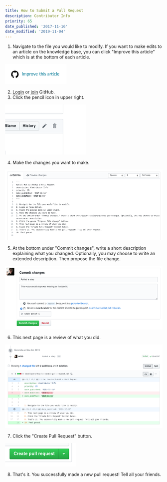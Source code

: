 ```yaml
---
title: How to Submit a Pull Request
description: Contributor Info
priority: 65
date_published: '2017-11-16'
date_modified: '2019-11-04'
---
```


1. Navigate to the file you would like to modify. If you want to make edits to an article on the knowledge base, you can click "Improve this article" which is at the bottom of each article.

![Improve this article](../assets/developers/submit-pull-request/improve-this-article.png)

2. [Login](https://github.com/login) or [join](https://github.com/join) GitHub.
3. Click the pencil icon in upper right.

![Pencil icon Github](../assets/developers/submit-pull-request/pencil-icon.png)

4. Make the changes you want to make.

![Changes editor](../assets/developers/submit-pull-request/changes-editor.png)

5. At the bottom under "Commit changes", write a short description explaining what you changed. Optionally, you may choose to write an extended description. Then propose the file change.

![Commit changes](../assets/developers/submit-pull-request/commit-changes.png)

6. This next page is a review of what you did.

![Preview changes](../assets/developers/submit-pull-request/changes-preview.png)

7. Click the "Create Pull Request" button.

![Create pull requesr](../assets/developers/submit-pull-request/create-pull-request.png)

8. That's it. You successfully made a new pull request! Tell all your friends.
